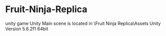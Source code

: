 # Fruit-Ninja-Replica
unity game
Unity Main scene is located in \Fruit Ninja Replica\Assets
Unity Version 5.6.2f1 64bit
